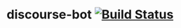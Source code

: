 # discourse-bot [![Build Status](https://travis-ci.org/xuwei-k/discourse-bot.svg?branch=master)](https://travis-ci.org/xuwei-k/discourse-bot)
